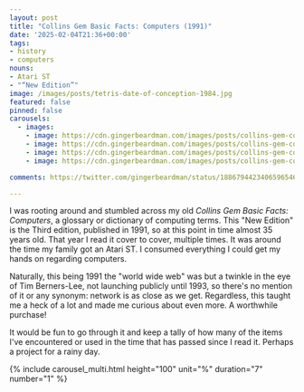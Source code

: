 ```yaml
---
layout: post
title: "Collins Gem Basic Facts: Computers (1991)"
date: '2025-02-04T21:36+00:00'
tags:
- history
- computers
nouns:
- Atari ST
- "“New Edition”"
image: /images/posts/tetris-date-of-conception-1984.jpg
featured: false
pinned: false
carousels:
  - images:
    - image: https://cdn.gingerbeardman.com/images/posts/collins-gem-computers-1.jpg
    - image: https://cdn.gingerbeardman.com/images/posts/collins-gem-computers-2.jpg
    - image: https://cdn.gingerbeardman.com/images/posts/collins-gem-computers-3.jpg
    - image: https://cdn.gingerbeardman.com/images/posts/collins-gem-computers-3.jpg

comments: https://twitter.com/gingerbeardman/status/1886794423406596546

---
```


I was rooting around and stumbled across my old *Collins Gem Basic Facts: Computers*, a glossary or dictionary of computing terms. This "New Edition" is the Third edition, published in 1991, so at this point in time almost 35 years old. That year I read it cover to cover, multiple times. It was around the time my family got an Atari ST. I consumed everything I could get my hands on regarding computers.

Naturally, this being 1991 the "world wide web" was but a twinkle in the eye of Tim Berners-Lee, not launching publicly until 1993, so there's no mention of it or any synonym: network is as close as we get. Regardless, this taught me a heck of a lot and made me curious about even more. A worthwhile purchase!

It would be fun to go through it and keep a tally of how many of the items I've encountered or used in the time that has passed since I read it. Perhaps a project for a rainy day.

{% include carousel_multi.html height="100" unit="%" duration="7" number="1" %}
